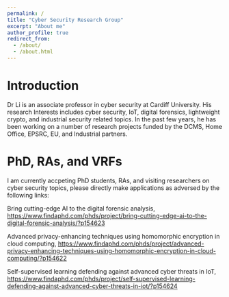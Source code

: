 ```yaml
---
permalink: /
title: "Cyber Security Research Group"
excerpt: "About me"
author_profile: true
redirect_from: 
  - /about/
  - /about.html
---
```

Introduction
======
Dr Li is an associate professor in cyber security at Cardiff University. His research Interests includes cyber security, IoT, digital forensics, lightweight crypto, and industrial security related topics. In the past few years, he has been working on a number of research projects funded by the DCMS, Home Office, EPSRC, EU, and Industrial partners. 

PhD, RAs, and VRFs
======
I am currently accpeting PhD students, RAs, and visiting researchers on cyber security topics, please directly make applications as adversed by the following links:

Bring cutting-edge AI to the digital forensic analysis, 
https://www.findaphd.com/phds/project/bring-cutting-edge-ai-to-the-digital-forensic-analysis/?p154623

Advanced privacy-enhancing techniques using homomorphic encryption in cloud computing, 
https://www.findaphd.com/phds/project/advanced-privacy-enhancing-techniques-using-homomorphic-encryption-in-cloud-computing/?p154622

Self-supervised learning defending against advanced cyber threats in IoT, 
https://www.findaphd.com/phds/project/self-supervised-learning-defending-against-advanced-cyber-threats-in-iot/?p154624
